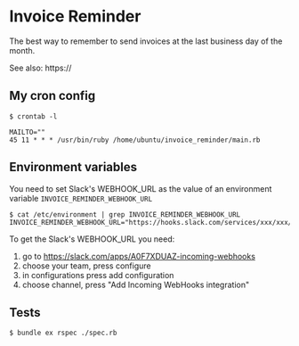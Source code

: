 # Invoice Reminder

The best way to remember to send invoices at the last business day of the month.

See also: https://

## My cron config

```
$ crontab -l

MAILTO=""
45 11 * * * /usr/bin/ruby /home/ubuntu/invoice_reminder/main.rb
```

## Environment variables

You need to set Slack's WEBHOOK_URL as the value of an environment variable `INVOICE_REMINDER_WEBHOOK_URL`

```
$ cat /etc/environment | grep INVOICE_REMINDER_WEBHOOK_URL
INVOICE_REMINDER_WEBHOOK_URL="https://hooks.slack.com/services/xxx/xxx/xxx"
```

To get the Slack's WEBHOOK_URL you need:

1. go to https://slack.com/apps/A0F7XDUAZ-incoming-webhooks
2. choose your team, press configure
3. in configurations press add configuration
4. choose channel, press "Add Incoming WebHooks integration"

## Tests

```
$ bundle ex rspec ./spec.rb
```
